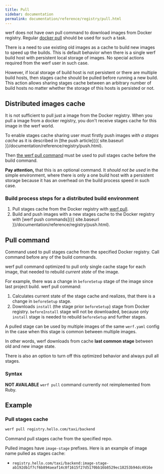 ```yaml
---
title: Pull
sidebar: documentation
permalink: documentation/reference/registry/pull.html
---
```


werf does not have own pull command to download images from Docker registry. Regular [docker pull](https://docs.docker.com/engine/reference/commandline/pull/) should be used for such a task.

There is a need to use existing old images as a cache to build new images to speed up the builds. This is default behavior when there is a single werf build host with persistent local storage of images. No special actions required from the werf user in such case.

However, if local storage of build host is not persistent or there are multiple build hosts, then stages cache should be pulled before running a new build. This action allows sharing stages cache between an arbitrary number of build hosts no matter whether the storage of this hosts is persisted or not.

## Distributed images cache

It is not sufficient to pull just a image from the Docker registry. When you pull a image from a docker registry, you don't receive stages cache for this image in the werf world.

To enable stages cache sharing user must firstly push images _with a stages cache_ as it is described in [the push article]({{ site.baseurl }}/documentation/reference/registry/push.html).

Then [the werf pull command](#werf-pull) must be used to pull stages cache before the build command.

**Pay attention,** that this is an optional command. It _should not be used_ in the simple environment, where there is only a one build host with a persistent storage because it has an overhead on the build process speed in such case.

### Build process steps for a distributed build environment

1. Pull stages cache from the Docker registry with [werf pull](#werf-pull).
2. Build and push images with a new stages cache to the Docker registry with [werf push commands]({{ site.baseurl }}/documentation/reference/registry/push.html).

## Pull command

Command used to pull stages cache from the specified Docker registry. Call command before any of the build commands.

werf pull command optimized to pull only single cache stage for each image, that needed to rebuild _current state_ of the image.

For example, there was a change in `beforeSetup` stage of the image since last project build. werf pull command:

1. Calculates current state of the stage cache and realizes, that there is a change in `beforeSetup` stage.
2. Downloads `install` (the stage prior `beforeSetup`) stage from Docker registry. `beforeInstall` stage will not be downloaded, because only `install` stage is needed to rebuild `beforeSetup` and further stages.

A pulled stage can be used by multiple images of the same `werf.yaml` config in the case when this stage is common between multiple images.

In other words, werf downloads from cache **last common stage** between old and new image state.

There is also an option to turn off this optimized behavior and always pull all stages.

### Syntax

**NOT AVAILABLE** `werf pull` command currently not reimplemented from Ruby.

## Example

### Pull stages cache

```bash
werf pull registry.hello.com/taxi/backend
```

Command pull stages cache from the specified repo.

Pulled images have `image-stage` prefixes. Here is an example of image name pulled as stages cache:

* `registry.hello.com/taxi/backend:image-stage-ab192db1f7cf6b894aeaf14c0f1615f27d5170bb16b8529ec18253b94dc4916e`
